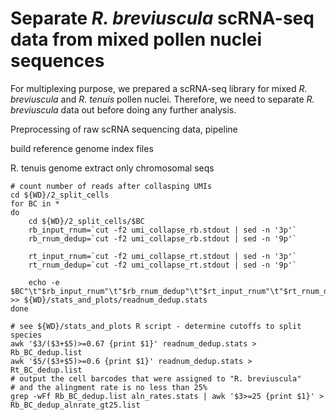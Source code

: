 # Separate *R. breviuscula* scRNA-seq data from mixed pollen nuclei sequences 
For multiplexing purpose, we prepared a scRNA-seq library for mixed *R. breviuscula* and *R. tenuis* pollen nuclei. Therefore, we need to separate *R. breviuscula* data out before doing any further analysis.

Preprocessing of raw scRNA sequencing data, pipeline

build reference genome index files

R. tenuis genome
extract only chromosomal seqs
```
# count number of reads after collasping UMIs
cd ${WD}/2_split_cells
for BC in *
do
    cd ${WD}/2_split_cells/$BC
    rb_input_rnum=`cut -f2 umi_collapse_rb.stdout | sed -n '3p'`
    rb_rnum_dedup=`cut -f2 umi_collapse_rb.stdout | sed -n '9p'`
    
    rt_input_rnum=`cut -f2 umi_collapse_rt.stdout | sed -n '3p'`
    rt_rnum_dedup=`cut -f2 umi_collapse_rt.stdout | sed -n '9p'`
    
    echo -e $BC"\t"$rb_input_rnum"\t"$rb_rnum_dedup"\t"$rt_input_rnum"\t"$rt_rnum_dedup >> ${WD}/stats_and_plots/readnum_dedup.stats
done

# see ${WD}/stats_and_plots R script - determine cutoffs to split species
awk '$3/($3+$5)>=0.67 {print $1}' readnum_dedup.stats > Rb_BC_dedup.list
awk '$5/($3+$5)>=0.6 {print $1}' readnum_dedup.stats > Rt_BC_dedup.list
# output the cell barcodes that were assigned to "R. breviuscula"
# and the alingment rate is no less than 25%
grep -wFf Rb_BC_dedup.list aln_rates.stats | awk '$3>=25 {print $1}' > Rb_BC_dedup_alnrate_gt25.list
```
